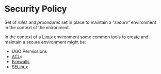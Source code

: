 # Security Policy  
  
Set of *rules* and *procedures* set in place to maintain a *"secure"* environment in the context of the enironment.

In the context of a [Linux](https://github.com/disc0ninja/zet/search?q=linux) environment some common tools to 
create and maintain a secure environment might be:  
* UGO Permissions
* [ACL](https://github.com/disc0ninja/zet/search?q=ACL)s  
* [Firewalls](https://github.com/disc0ninja/zet/search?q=firewall)  
* [SELinux](https://github.com/disc0ninja/zet/search?q=selinux)
